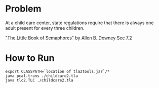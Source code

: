 
# Problem

At a child care center, state regulations require that there is always one adult present for every three children.

["The Little Book of Semaphores" by Allen B. Downey Sec 7.2](http://greenteapress.com/wp/semaphores/)

# How to Run

```
export CLASSPATH=`location of tla2tools.jar`/*
java pcal.trans ./childcare2.tla
java tlc2.TLC ./childcare2.tla
```


